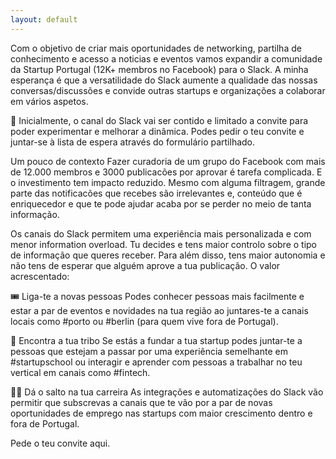 ```yaml
---
layout: default
---
```

Com o objetivo de criar mais oportunidades de networking, partilha de conhecimento e acesso a noticias e eventos vamos expandir a comunidade da Startup Portugal (12K+ membros no Facebook) para o Slack. A minha esperança é que a versatilidade do Slack aumente a qualidade das nossas conversas/discussões e convide outras startups e organizações a colaborar em vários aspetos.

📮 Inicialmente, o canal do Slack vai ser contido e limitado a convite para poder experimentar e melhorar a dinâmica. Podes pedir o teu convite e juntar-se à lista de espera através do formulário partilhado.

Um pouco de contexto
Fazer curadoria de um grupo do Facebook com mais de 12.000 membros e 3000 publicacões por aprovar é tarefa complicada. E o investimento tem impacto reduzido. Mesmo com alguma filtragem, grande parte das notificacões que recebes são irrelevantes e, conteúdo que é enriquecedor e que te pode ajudar acaba por se perder no meio de tanta informação.

Os canais do Slack permitem uma experiência mais personalizada e com menor information overload. Tu decides e tens maior controlo sobre o tipo de informação que queres receber. Para além disso, tens maior autonomia e não tens de esperar que alguém aprove a tua publicação. O valor acrescentado:

🎟 Liga-te a novas pessoas
Podes conhecer pessoas mais facilmente e estar a par de eventos e novidades na tua região ao juntares-te a canais locais como #porto ou #berlin (para quem vive fora de Portugal).

🧢 Encontra a tua tribo
Se estás a fundar a tua startup podes juntar-te a pessoas que estejam a passar por uma experiência semelhante em #startupschool ou interagir e aprender com pessoas a trabalhar no teu vertical em canais como #fintech.

👨‍🚀 Dá o salto na tua carreira
As integrações e automatizações do Slack vão permitir que subscrevas a canais que te vão por a par de novas oportunidades de emprego nas startups com maior crescimento dentro e fora de Portugal.

Pede o teu convite aqui.